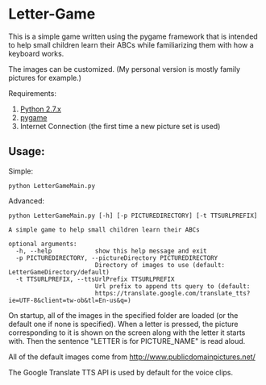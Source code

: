 Letter-Game
===========
This is a simple game written using the pygame framework that is intended to help small children learn their ABCs while familiarizing them with how a keyboard works.

The images can be customized. (My personal version is mostly family pictures for example.)

Requirements:
1. [Python 2.7.x](https://www.python.org/downloads/)
2. [pygame](https://www.pygame.org/news)
3. Internet Connection (the first time a new picture set is used)

Usage:
-----------
Simple:
```
python LetterGameMain.py
```

Advanced:
```
python LetterGameMain.py [-h] [-p PICTUREDIRECTORY] [-t TTSURLPREFIX]

A simple game to help small children learn their ABCs

optional arguments:
  -h, --help            show this help message and exit
  -p PICTUREDIRECTORY, --pictureDirectory PICTUREDIRECTORY
                        Directory of images to use (default: LetterGameDirectory/default)
  -t TTSURLPREFIX, --ttsUrlPrefix TTSURLPREFIX
                        Url prefix to append tts query to (default:
                        https://translate.google.com/translate_tts?ie=UTF-8&client=tw-ob&tl=En-us&q=)
```

On startup, all of the images in the specified folder are loaded (or the default one if none is specified).  When a letter is pressed, the picture corresponding to it is shown on the screen along with the letter it starts with.  Then the sentence "LETTER is for PICTURE_NAME" is read aloud.

All of the default images come from http://www.publicdomainpictures.net/

The Google Translate TTS API is used by default for the voice clips.

